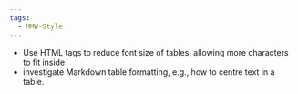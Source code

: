 ```yaml
---
tags:
  - MMW-Style
---
```

- Use HTML tags to reduce font size of tables, allowing more characters to fit inside
- investigate Markdown table formatting, e.g., how to centre text in a table.